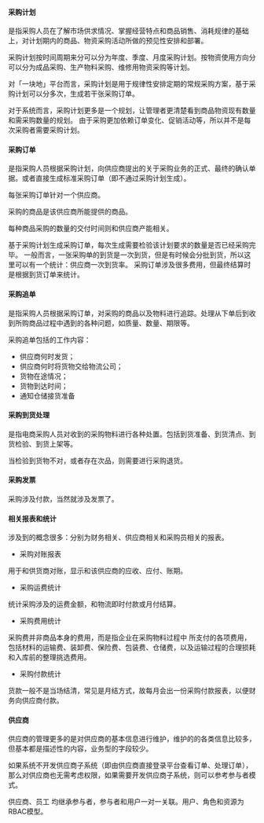 
#### 采购计划

是指采购人员在了解市场供求情况、掌握经营特点和商品销售、消耗规律的基础上，对计划期内的商品、物资采购活动所做的预见性安排和部署。

采购计划按时间周期来分可以分为年度、季度、月度采购计划。按物资使用方向分可以分为成品采购、生产物料采购、维修用物资采购等计划。

对「一块地」平台而言，采购计划是用于规律性安排定期的常规采购方案，基于采购计划可以分多次，生成若干张采购订单。

对于系统而言，采购计划更多是一个规划，让管理者更清楚看到商品物资现有数量和需采购数量的规划。
由于采购更加依赖订单变化、促销活动等，所以并不是每次采购者需要采购计划。

#### 采购订单

是指采购人员根据采购计划，向供应商提出的关于采购业务的正式、最终的确认单据。或者直接生成标准采购订单（即不通过采购计划生成）。

每张采购订单针对一个供应商。

采购的商品是该供应商所能提供的商品。

每种商品采购的数量的交付时间则和供应商产能相关。

基于采购计划生成采购订单，每次生成需要检验该计划要求的数量是否已经采购完毕。
一般而言，一张采购单的到货是一次到货，但是有时候会分批到货，所以这里可以有一个统计：供应商一次到货率。
采购订单涉及很多费用，但最终结算时是根据到货订单来统计。

#### 采购追单

是指采购人员根据采购订单，对采购的商品以及物料进行追踪。处理从下单后到收到所购商品过程中遇到的各种问题，如质量、数量、期限等。

采购追单包括的工作内容：

* 供应商何时发货；
* 供应商何时将货物交给物流公司；
* 货物在途情况；
* 货物到达时间；
* 通知仓储接货准备

#### 采购到货处理

是指电商采购人员对收到的采购物料进行各种处置。包括到货准备、到货清点、到货检验、到货上架等。

当检验到货物不对，或者存在次品，则需要进行采购退货。

#### 采购发票

采购涉及付款，当然就涉及发票了。

#### 相关报表和统计

涉及到的概念很多：分别为财务相关、供应商相关和采购员相关的报表。
- 采购对账报表

用于和供货商对账，显示和该供应商的应收、应付、账期。

- 采购运费统计

统计采购涉及的运费金额，和物流即时付款或月付结算。

- 采购费用统计 

采购费并非商品本身的费用，而是指企业在采购物料过程中 所支付的各项费用，包括材料的运输费、装卸费、保险费、包装费、仓储费，以及运输过程的合理损耗和入库前的整理挑选费用。

- 采购付款统计

货款一般不是当场结清，常见是月结方式，故每月会出一份采购付款报表，以便财务向供应商付款。

#### 供应商

供应商的管理更多的是对供应商的基本信息进行维护，维护的的各类信息比较多，但基本都是描述性的内容，业务型的字段较少。

如果系统不开发供应商子系统（即由供应商直接登录平台查看订单、处理订单），那么对供应商也无需考虑权限，如果需要开发供应商子系统，则可以参考参与者模式。

供应商、员工 均继承参与者，参与者和用户一对一关联。用户、角色和资源为RBAC模型。


